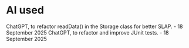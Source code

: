 # AI used

ChatGPT, to refactor readData() in the Storage class for better SLAP. - 18 September 2025
ChatGPT, to refactor and improve JUnit tests. - 18 September 2025